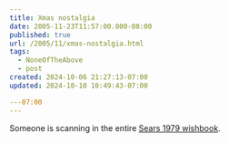 ```yaml
---
title: Xmas nostalgia
date: 2005-11-23T11:57:00.000-08:00
published: true
url: /2005/11/xmas-nostalgia.html
tags:
  - NoneOfTheAbove
  - post
created: 2024-10-06 21:27:13-07:00
updated: 2024-10-10 10:49:43-07:00

---07:00
---
```


Someone is scanning in the entire [Sears 1979 wishbook](https://www.flickr.com/photos/wishbook/sets/1360453/).